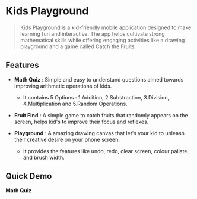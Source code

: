 # Kids Playground 
> Kids Playground is a kid-friendly mobile application designed to make learning fun and interactive. The app helps cultivate strong mathematical skills while offering engaging activities like a drawing playground and a game called Catch the Fruits.

## Features
- **Math Quiz** : Simple and easy to understand questions aimed towards improving arithmetic operations of kids.
   - It contains 5 Options : 1.Addition, 2.Substraction, 3.Division, 4.Multiplication and 5.Random Operations.

- **Fruit Find** : A simple game to catch fruits that randomly appears on the screen, helps kid's to improve their focus and reflexes.
- **Playground** : A amazing drawing canvas that let's your kid to unleash their creative desire on your phone screen.
  - It provides the features like undo, redo, clear screen, colour pallate, and brush width.

## Quick Demo 
**Math Quiz**
